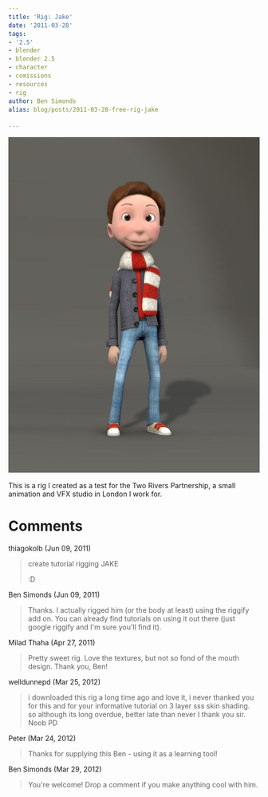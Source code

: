 ```yaml
---
title: 'Rig: Jake'
date: '2011-03-28'
tags:
- '2.5'
- blender
- blender 2.5
- character
- comissions
- resources
- rig
author: Ben Simonds
alias: blog/posts/2011-03-28-free-rig-jake

---
```


![>< ><](/images/old/boy_posed.jpg)


This is a rig I created as a test for the Two Rivers Partnership, a small animation and VFX studio in London I work for. 

# Comments


thiagokolb (Jun 09, 2011)
> create  tutorial rigging JAKE
> 
> :D

Ben Simonds (Jun 09, 2011)
> Thanks. I actually rigged him (or the body at least) using the riggify add on. You can already find tutorials on using it out there (just google riggify and I'm sure you'll find it).

Milad Thaha (Apr 27, 2011)
> Pretty sweet rig. Love the textures, but not so fond of the mouth design. Thank you, Ben!

welldunnepd (Mar 25, 2012)
> i downloaded this rig a long time ago and love it, i never thanked you for this and for your informative tutorial on 3 layer sss skin shading. so although its long overdue, better late than never I thank you sir. Noob PD

Peter (Mar 24, 2012)
> Thanks for supplying this Ben - using it as a learning tool!

Ben Simonds (Mar 29, 2012)
> You're welcome! Drop a comment if you make anything cool with him.
